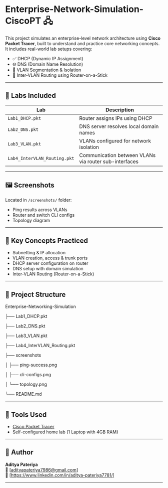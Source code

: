# Enterprise-Network-Simulation-CiscoPT 🖧

This project simulates an enterprise-level network architecture using **Cisco Packet Tracer**, built to understand and practice core networking concepts. It includes real-world lab setups covering:

- ✅ DHCP (Dynamic IP Assignment)
- 🌐 DNS (Domain Name Resolution)
- 🔄 VLAN Segmentation & Isolation
- 📡 Inter-VLAN Routing using Router-on-a-Stick

---

## 🔧 Labs Included

| Lab | Description |
|-----|-------------|
| `Lab1_DHCP.pkt` | Router assigns IPs using DHCP |
| `Lab2_DNS.pkt`  | DNS server resolves local domain names |
| `Lab3_VLAN.pkt` | VLANs configured for network isolation |
| `Lab4_InterVLAN_Routing.pkt` | Communication between VLANs via router sub-interfaces |

---

## 🖼️ Screenshots

Located in `/screenshots/` folder:
- Ping results across VLANs
- Router and switch CLI configs
- Topology diagram

---

## 🎯 Key Concepts Practiced

- Subnetting & IP allocation
- VLAN creation, access & trunk ports
- DHCP server configuration on router
- DNS setup with domain simulation
- Inter-VLAN Routing (Router-on-a-Stick)

---

## 📁 Project Structure

Enterprise-Networking-Simulation

├── Lab1_DHCP.pkt

├── Lab2_DNS.pkt

├── Lab3_VLAN.pkt

├── Lab4_InterVLAN_Routing.pkt

├── screenshots

│ ├── ping-success.png

│ ├── cli-configs.png

│ └── topology.png

└── README.md

---

## 🚀 Tools Used
- [Cisco Packet Tracer](https://www.netacad.com/courses/packet-tracer)
- Self-configured home lab (1 Laptop with 4GB RAM)

---

## 🙌 Author
**Aditya Pateriya**  
📧 [adityapateriya7986@gmail.com]  
🔗 [https://www.linkedin.com/in/aditya-pateriya7781/]

---
